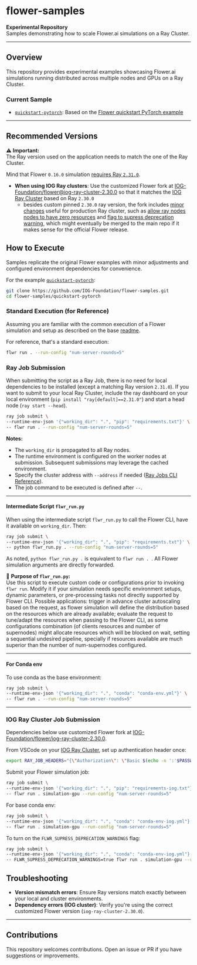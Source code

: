 
# flower-samples

**Experimental Repository**  
Samples demonstrating how to scale Flower.ai simulations on a Ray Cluster.

---

## Overview

This repository provides experimental examples showcasing Flower.ai simulations running distributed across multiple nodes and GPUs on a Ray Cluster.

### Current Sample

- [`quickstart-pytorch`](quickstart-pytorch): Based on the [Flower quickstart PyTorch example](https://github.com/adap/flower/tree/96f996207da7e3147506e4be4fe374cb39243e28/examples/quickstart-pytorch)

---

## Recommended Versions

⚠️ **Important:**  
The Ray version used on the application needs to match the one of the Ray Cluster.

Mind that Flower `0.16.0` simulation [requires Ray `2.31.0`](https://github.com/adap/flower/blob/8ba9db597b0309a7d34c7595d89a92f378733428/pyproject.toml#L80).

- **When using IOG Ray clusters**: Use the customized Flower fork at [IOG-Foundation/flower@iog-ray-cluster-2.30.0](https://github.com/IOG-Foundation/flower/tree/iog-ray-cluster-2.30.0) so that it matches the [IOG Ray Cluster](https://cloud.io.net/) based on Ray `2.30.0`
  - besides custom pinned `2.30.0` ray version, the fork includes [minor changes](https://github.com/IOG-Foundation/flower/commits/iog-ray-cluster-2.30.0/) useful for production Ray cluster, such as [allow ray nodes nodes to have zero resources](https://github.com/IOG-Foundation/flower/commit/10c9bbf7625e0426e0f76bb3a2497c3068b03c3a) and [flag to supress deprecation warning](https://github.com/IOG-Foundation/flower/commit/aeb8279f301d1780cc52739fe90b878817f2f588), which might eventually be merged to the main repo if it makes sense for the official Flower release.

## How to Execute

Samples replicate the original Flower examples with minor adjustments and configured environment dependencies for convenience.

For the example [`quickstart-pytorch`](quickstart-pytorch):

```bash
git clone https://github.com/IOG-Foundation/flower-samples.git
cd flower-samples/quickstart-pytorch
```

### Standard Execution (for Reference)

Assuming you are familiar with the common execution of a Flower simulation and setup as described on the base [readme](quickstart-pytorch/README.md).

For reference, that's a standard execution:

```bash
flwr run . --run-config "num-server-rounds=5"
```

### Ray Job Submission

When submitting the script as a Ray Job, there is no need for local dependencies to be installed (except a matching Ray version `2.31.0`). If you want to submit to your local Ray Cluster, include the ray dashboard on your local environment (`pip install "ray[default]==2.31.0"`) and start a head node (`ray start --head`).

```bash
ray job submit \
--runtime-env-json '{"working_dir": ".", "pip": "requirements.txt"}' \
-- flwr run . --run-config "num-server-rounds=5"
```

**Notes:**

- The `working_dir` is propagated to all Ray nodes.
- The runtime environment is configured on the worker nodes at submission. Subsequent submissions may leverage the cached environment.
- Specify the cluster address with `--address` if needed ([Ray Jobs CLI Reference](https://docs.ray.io/en/latest/cluster/running-applications/job-submission/cli.html)).
- The job command to be executed is defined after `--`.

---

#### Intermediate Script `flwr_run.py`

When using the intermediate script `flwr_run.py` to call the Flower CLI, have it available on `working_dir`. Then:

```bash
ray job submit \
--runtime-env-json '{"working_dir": ".", "pip": "requirements.txt"}' \
-- python flwr_run.py . --run-config "num-server-rounds=5"
```

As noted, `python flwr_run.py .`  is equivalent to `flwr run . `. All Flower simulation arguments are directly forwarded.

🔧 **Purpose of `flwr_run.py`:**  
Use this script to execute custom code or configurations prior to invoking `flwr run`. Modify it if your simulation needs specific environment setups, dynamic parameters, or pre-processing tasks not directly supported by Flower CLI. Possible applications: trigger in advance cluster autoscaling based on the request, as flower simulation will define the distribution based on the resources which are already available; evaluate the request to tune/adapt the resources when passing to the Flower CLI, as some configurations combination (of clients resources and number of supernodes) might allocate resources which will be blocked on wait, setting a sequential undesired pipeline, specially if resources available are much superior than the number of num-supernodes configured.

---

#### For Conda env

To use conda as the base environment:

```bash
ray job submit \
--runtime-env-json '{"working_dir": ".", "conda": "conda-env.yml"}' \
-- flwr run . --run-config "num-server-rounds=5"
```

---

### IOG Ray Cluster Job Submission

Dependencies below use customized Flower fork at [IOG-Foundation/flower/iog-ray-cluster-2.30.0](https://github.com/IOG-Foundation/flower/tree/iog-ray-cluster-2.30.0).

From VSCode on your [IOG Ray Cluster](https://cloud.io.net/), set up authentication header once:

```bash
export RAY_JOB_HEADERS="{\"Authorization\": \"Basic $(echo -n ':'$PASSWORD_ENV | base64)\"}"
```

Submit your Flower simulation job:

```bash
ray job submit \
--runtime-env-json '{"working_dir": ".", "pip": "requirements-iog.txt"}' \
-- flwr run . simulation-gpu --run-config "num-server-rounds=5"
```

For base conda env:

```bash
ray job submit \
--runtime-env-json '{"working_dir": ".", "conda": "conda-env-iog.yml"}' \
-- flwr run . simulation-gpu --run-config "num-server-rounds=5"
```

To turn on the `FLWR_SUPRESS_DEPRECATION_WARNINGS` flag:

```bash
ray job submit \
--runtime-env-json '{"working_dir": ".", "conda": "conda-env-iog.yml"}' \
-- FLWR_SUPRESS_DEPRECATION_WARNINGS=true flwr run . simulation-gpu --run-config "num-server-rounds=5"
```

## Troubleshooting

- **Version mismatch errors**: Ensure Ray versions match exactly between your local and cluster environments.
- **Dependency errors (IOG cluster)**: Verify you're using the correct customized Flower version (`iog-ray-cluster-2.30.0`).

---

## Contributions

This repository welcomes contributions. Open an issue or PR if you have suggestions or improvements.
